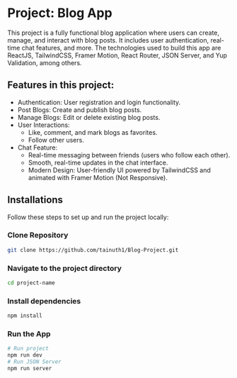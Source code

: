 # Project: Blog App
This project is a fully functional blog application where users can create, manage, and interact with blog posts. It includes user authentication, real-time chat features, and more. The technologies used to build this app are ReactJS, TailwindCSS, Framer Motion, React Router, JSON Server, and Yup Validation, among others.

## Features in this project: 
  - Authentication: User registration and login functionality.
  - Post Blogs: Create and publish blog posts.
  - Manage Blogs: Edit or delete existing blog posts.
  - User Interactions:
     - Like, comment, and mark blogs as favorites.
     - Follow other users.
  - Chat Feature:
     - Real-time messaging between friends (users who follow each other).
     - Smooth, real-time updates in the chat interface.
     - Modern Design: User-friendly UI powered by TailwindCSS and animated with Framer Motion (Not Responsive).

## Installations
Follow these steps to set up and run the project locally:

### Clone Repository
```bash
git clone https://github.com/tainuth1/Blog-Project.git
```
### Navigate to the project directory
```bash
cd project-name
```

### Install dependencies
```bash
npm install
```
### Run the App
```bash
# Run project
npm run dev
# Run JSON Server
npm run server
```
